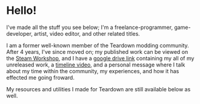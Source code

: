 # Hello!

I've made all the stuff you see below;
I'm a freelance-programmer, game-developer, artist, video editor, and other related titles.

I am a former well-known member of the Teardown modding community. After 4 years, I've since moved on; my published work can be viewed on the [Steam Workshop](https://steamcommunity.com/id/Autumnagnificent/myworkshopfiles/), and I have a [google drive link](https://drive.google.com/drive/folders/1z92r3EPguAW1my4Wp3Y7ewG43NyjqaiP) containing my all of my unreleased work, a [timeline video](https://www.youtube.com/watch?v=fHPUbTQcOMM), and a personal message where I talk about my time within the community, my experiences, and how it has effected me going froward.

My resources and utilities I made for Teardown are still available below as well.
